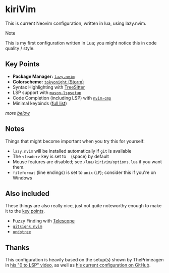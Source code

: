 # kiriVim

This is current Neovim configuration, written in lua, using lazy.nvim.

> [!NOTE]
> This is my first configuration written in Lua; you might notice this in code
> quality / style.

## Key Points

- **Package Manager:** [`lazy.nvim`](https://github.com/folke/lazy.nvim)
- **Colorscheme:** [`tokyonight` (Storm)](https://github.com/folke/tokyonight.nvim)
- Syntax Highlighting with [TreeSitter](https://github.com/nvim-treesitter/nvim-treesitter)
- LSP support with [`mason-lspsetup`](https://github.com/williamboman/mason-lspconfig.nvim)
- Code Completion (including LSP) with [`nvim-cmp`](https://github.com/hrsh7th/nvim-cmp)
- Minimal keybinds ([full list](/keybinds.md))

*more [below](#also-included)*

## Notes

Things that might become important when you try this for yourself:

- `lazy.nvim` will be installed automatically if `git` is available
- The `<leader>` key is set to ` ` (space) by default
- Mouse features are disabled; see `/lua/kirivim/options.lua` if you want them.
- `fileformat` (line endings) is set to `unix` (`LF`); consider this if you're on Windows

## Also included

These things are also really nice, just not quite noteworthy enough to make it
to the [key points](#key-points).

- Fuzzy Finding with [Telescope](https://github.com/nvim-telescope/telescope.nvim)
- [`gitsigns.nvim`](https://github.com/lewis6991/gitsigns.nvim)
- [`undotree`](https://github.com/mbbill/undotree)

## Thanks

This configuration is heavily based on the setup(s) shown by ThePrimeagen in
[his "0 to LSP" video](https://youtu.be/watch?v=w7i4amO_zaE), as well as
[his current configuration on GitHub](https://github.com/ThePrimeagen/neovimrc).
